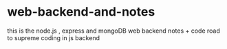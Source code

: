 # web-backend-and-notes
this is the node.js , express and mongoDB web backend notes + code road to supreme coding in js backend
